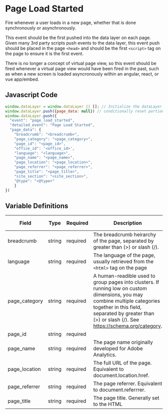 # Page Load Started

Fire whenever a user loads in a new page, whether that is done synchronously or asynchronously.

This event should be the first pushed into the data layer on each page. Given many 3rd party scripts push events to the data layer, this event push should be placed in the page `<head>` and should be the first `<script>` tag on the page to ensure it is the first event.

There is no longer a concept of virtual page view, so this event should be fired whenever a virtual page view would have been fired in the past, such as when a new screen is loaded asyncronously within an angular, react, or vue app/embed.

## Javascript Code
```js
window.dataLayer = window.dataLayer || []; // Initialize the dataLayer variable to avoid JS errors
window.dataLayer.push({page_data: null}) // conditionally reset portions of DL 
window.dataLayer.push({
  "event": "page_load_started",
  "detailed_event": "Page Load Started",
  "page_data": {
    "breadcrumb": "<breadcrumb>",
    "page_category": "<page_category>",
    "page_id": "<page_id>",
    "office_id": '<office_id>',
    "language": "<language>",
    "page_name": "<page_name>",
    "page_location": "<page_location>",
    "page_referrer": "<page_referrer>",
    "page_title": "<page_title>",
    "site_section": "<site_section>",
    "@type": "<@type>"
    }
})
```

## Variable Definitions
|Field|Type|Required|Description|Example|Pattern|Min Length|Max Length|Minimum|Maximum|Multiple Of|
| --- | --- | --- | --- | --- | --- | --- | --- | --- | --- | --- |
|breadcrumb|string|required|The breadcrumb heirarchy of the page, separated by greater than (>) or slash (/).|Home>Care Services>Glossary|
|language|string|required|The language of the page, usually retrieved from the `<html>` tag on the page|en|
|page_category|string|required|A human-readible used to group pages into clusters. If running low on custom dimensions, you may combine multiple categories together in this field, separated by greater than (>) or slash (/). See https://schema.org/category.|Senior Health & Wellbeing, Seniors and Nutrition|
|page_id|string|required||12345|
|page_name|string|required|The page name originally developed for Adobe Analytics.|Take-a-Deep-Breath:-Stress-Relief-Techniques-for-Seniors|
|page_location|string|required|The full URL of the page. Equivalent to document.location.href.|https://www.comfortkeepers.com/articles/info-center/senior-health-and-wellbeing/take-a-deep-breath-stress-relief-techniques-for-se|
|page_referrer|string|required|The page referrer. Equivalent to document.referrrer.|https://www.google.com|
|page_title|string|required|The page title. Generally set to the HTML <title> tag.|Take a Deep Breath: Stress Relief Techniques for Seniors | Comfort Keepers|
|site_section|string|required|Set on all events with a value which designates what portion (i.e., section) the visitor is on.  Previously the "channel" in Adobe Analytics.|Article Library|
|@type|string|required|The schema.org type for this event. For instance, for a page_view event, the page being viewed is a WebPage, but it could also be a more specific subtype like AboutPage or event a custom type your organization creates such as HomePage. Differs from type in that "@type" always should be populated with a schema.org type, while "type" can be populated with arbitrary values.|AboutPage, CheckoutPage, CollectionPage, ArticlePage|

## Attached Notes

<p>This is information about the page.&nbsp; We will want to fire the events in this sequence.<br />Page Load Started &gt; User Detected &gt; Page Load Completed</p>













